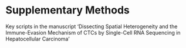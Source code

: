 # Supplementary Methods

Key scripts in the manuscript ‘Dissecting  Spatial  Heterogeneity  and  the  Immune-Evasion  Mechanism  of  CTCs  by  Single-Cell RNA Sequencing in Hepatocellular Carcinoma’
